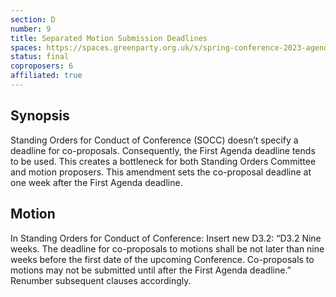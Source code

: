 ```yaml
---
section: D
number: 9
title: Separated Motion Submission Deadlines
spaces: https://spaces.greenparty.org.uk/s/spring-conference-2023-agenda-forum/?contentId=119471
status: final
coproposers: 6
affiliated: true
---
```

## Synopsis
Standing Orders for Conduct of Conference (SOCC) doesn’t specify a deadline for co-proposals. Consequently, the First Agenda deadline tends to be used. This creates a bottleneck for both Standing Orders Committee and motion proposers. This amendment sets the co-proposal deadline at one week after the First Agenda deadline.

## Motion
In Standing Orders for Conduct of Conference: Insert new D3.2: “D3.2 Nine weeks. The deadline for co-proposals to motions shall be not later than nine weeks before the first date of the upcoming Conference. Co-proposals to motions may not be submitted until after the First Agenda deadline.” Renumber subsequent clauses accordingly.

